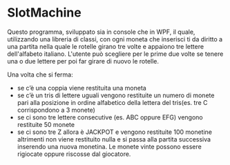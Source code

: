 # SlotMachine

Questo programma, sviluppato sia in console che in WPF, il quale, utilizzando una libreria di classi, con ogni moneta che inserisci ti da diritto a una partita nella quale le rotelle girano tre volte e appaiono tre lettere
dell'alfabeto italiano. L'utente può scegliere per le prime due volte se tenere una o due lettere per poi far girare di nuovo le rotelle.
 
Una volta che si ferma:
- se c’è una coppia viene restituita una moneta 
- se c’è un tris di lettere uguali vengono restituite un numero di monete pari alla posizione in ordine alfabetico della lettera del tris(es. tre C corrispondono a 3 monete)
- se ci sono tre lettere consecutive (es. ABC oppure EFG) vengono restituite 50 monete 
- se ci sono tre Z allora è JACKPOT e vengono restituite 100 monetine
altrimenti non viene restituito nulla e si passa alla partita successiva inserendo una nuova monetina.
Le monete vinte possono essere rigiocate oppure riscosse dal giocatore. 
